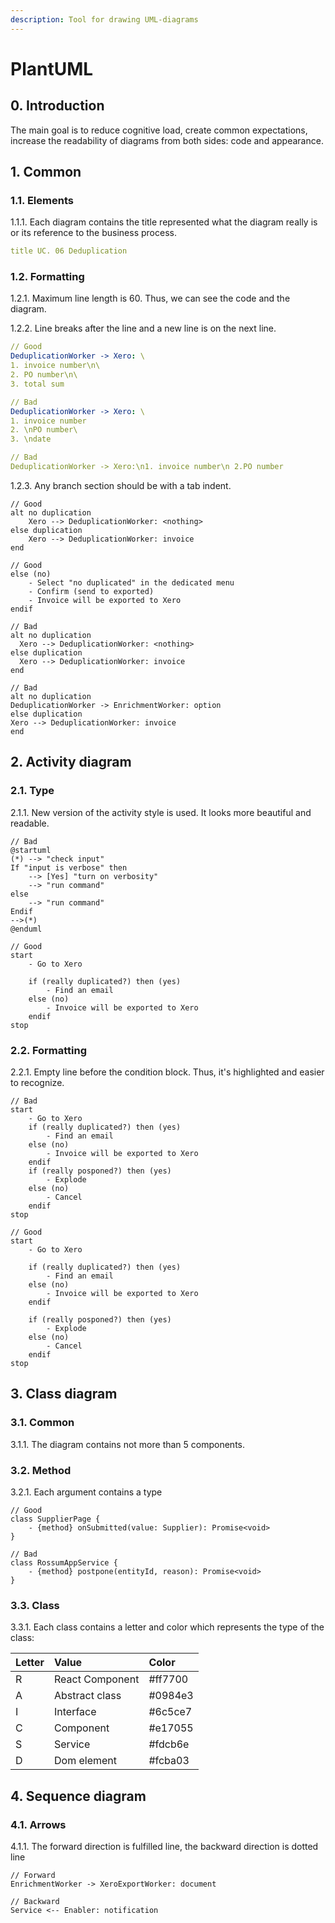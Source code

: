 ```yaml
---
description: Tool for drawing UML-diagrams
---
```


# PlantUML

## 0. Introduction

The main goal is to reduce cognitive load, create common expectations, increase the readability of diagrams from both sides: code and appearance.

## 1. Common

### 1.1. Elements

1.1.1. Each diagram contains the title represented what the diagram really is or its reference to the business process.

```yaml
title UC. 06 Deduplication
```

### 1.2. Formatting

1.2.1. Maximum line length is 60. Thus, we can see the code and the diagram.

1.2.2. Line breaks after the line and a new line is on the next line.

```yaml
// Good
DeduplicationWorker -> Xero: \
1. invoice number\n\
2. PO number\n\
3. total sum

// Bad
DeduplicationWorker -> Xero: \
1. invoice number
2. \nPO number\
3. \ndate

// Bad
DeduplicationWorker -> Xero:\n1. invoice number\n 2.PO number
```

1.2.3. Any branch section should be with a tab indent.

```text
// Good
alt no duplication
    Xero --> DeduplicationWorker: <nothing>
else duplication
    Xero --> DeduplicationWorker: invoice
end

// Good
else (no)
    - Select "no duplicated" in the dedicated menu
    - Confirm (send to exported)
    - Invoice will be exported to Xero
endif

// Bad
alt no duplication
  Xero --> DeduplicationWorker: <nothing>
else duplication
  Xero --> DeduplicationWorker: invoice
end

// Bad
alt no duplication
DeduplicationWorker -> EnrichmentWorker: option
else duplication
Xero --> DeduplicationWorker: invoice
end
```

 

## 2. Activity diagram

### 2.1. Type

2.1.1. New version of the activity style is used. It looks more beautiful and readable.

```text
// Bad
@startuml
(*) --> "check input"
If "input is verbose" then
    --> [Yes] "turn on verbosity"
    --> "run command"
else
    --> "run command"
Endif
-->(*)
@enduml

// Good
start
    - Go to Xero

    if (really duplicated?) then (yes)
        - Find an email
    else (no)
        - Invoice will be exported to Xero
    endif
stop
```

### 2.2. Formatting

2.2.1. Empty line before the condition block. Thus, it's highlighted and easier to recognize. 

```text
// Bad
start
    - Go to Xero
    if (really duplicated?) then (yes)
        - Find an email
    else (no)
        - Invoice will be exported to Xero
    endif
    if (really posponed?) then (yes)
        - Explode
    else (no)
        - Cancel
    endif
stop

// Good
start
    - Go to Xero

    if (really duplicated?) then (yes)
        - Find an email
    else (no)
        - Invoice will be exported to Xero
    endif
    
    if (really posponed?) then (yes)
        - Explode
    else (no)
        - Cancel
    endif
stop
```

## 3. Class diagram

### 3.1. Common

3.1.1. The diagram contains not more than 5 components.

### 3.2. Method

3.2.1. Each argument contains a type

```text
// Good
class SupplierPage {
    - {method} onSubmitted(value: Supplier): Promise<void>
}

// Bad
class RossumAppService {
    - {method} postpone(entityId, reason): Promise<void>
}
```

### 3.3. Class

3.3.1. Each class contains a letter and color which represents the type of the class:

| Letter | Value | Color |
| :--- | :--- | :--- |
| R | React Component | \#ff7700 |
| A | Abstract class | \#0984e3 |
| I | Interface | \#6c5ce7 |
| C | Component | \#e17055 |
| S | Service | \#fdcb6e |
| D | Dom element | \#fcba03 |

## 4. Sequence diagram

### 4.1. Arrows

4.1.1. The forward direction is fulfilled line, the backward direction is dotted line

```text
// Forward
EnrichmentWorker -> XeroExportWorker: document

// Backward
Service <-- Enabler: notification
```

